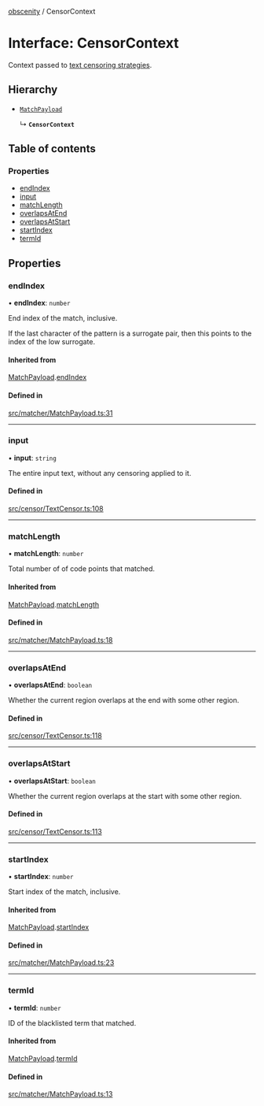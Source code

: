 [obscenity](../README.md) / CensorContext

# Interface: CensorContext

Context passed to [text censoring strategies](../README.md#textcensorstrategy).

## Hierarchy

- [`MatchPayload`](MatchPayload.md)

  ↳ **`CensorContext`**

## Table of contents

### Properties

- [endIndex](CensorContext.md#endindex)
- [input](CensorContext.md#input)
- [matchLength](CensorContext.md#matchlength)
- [overlapsAtEnd](CensorContext.md#overlapsatend)
- [overlapsAtStart](CensorContext.md#overlapsatstart)
- [startIndex](CensorContext.md#startindex)
- [termId](CensorContext.md#termid)

## Properties

### endIndex

• **endIndex**: `number`

End index of the match, inclusive.

If the last character of the pattern is a surrogate pair,
then this points to the index of the low surrogate.

#### Inherited from

[MatchPayload](MatchPayload.md).[endIndex](MatchPayload.md#endindex)

#### Defined in

[src/matcher/MatchPayload.ts:31](https://github.com/jo3-l/obscenity/blob/4c7b1df/src/matcher/MatchPayload.ts#L31)

___

### input

• **input**: `string`

The entire input text, without any censoring applied to it.

#### Defined in

[src/censor/TextCensor.ts:108](https://github.com/jo3-l/obscenity/blob/4c7b1df/src/censor/TextCensor.ts#L108)

___

### matchLength

• **matchLength**: `number`

Total number of of code points that matched.

#### Inherited from

[MatchPayload](MatchPayload.md).[matchLength](MatchPayload.md#matchlength)

#### Defined in

[src/matcher/MatchPayload.ts:18](https://github.com/jo3-l/obscenity/blob/4c7b1df/src/matcher/MatchPayload.ts#L18)

___

### overlapsAtEnd

• **overlapsAtEnd**: `boolean`

Whether the current region overlaps at the end with some other region.

#### Defined in

[src/censor/TextCensor.ts:118](https://github.com/jo3-l/obscenity/blob/4c7b1df/src/censor/TextCensor.ts#L118)

___

### overlapsAtStart

• **overlapsAtStart**: `boolean`

Whether the current region overlaps at the start with some other region.

#### Defined in

[src/censor/TextCensor.ts:113](https://github.com/jo3-l/obscenity/blob/4c7b1df/src/censor/TextCensor.ts#L113)

___

### startIndex

• **startIndex**: `number`

Start index of the match, inclusive.

#### Inherited from

[MatchPayload](MatchPayload.md).[startIndex](MatchPayload.md#startindex)

#### Defined in

[src/matcher/MatchPayload.ts:23](https://github.com/jo3-l/obscenity/blob/4c7b1df/src/matcher/MatchPayload.ts#L23)

___

### termId

• **termId**: `number`

ID of the blacklisted term that matched.

#### Inherited from

[MatchPayload](MatchPayload.md).[termId](MatchPayload.md#termid)

#### Defined in

[src/matcher/MatchPayload.ts:13](https://github.com/jo3-l/obscenity/blob/4c7b1df/src/matcher/MatchPayload.ts#L13)
